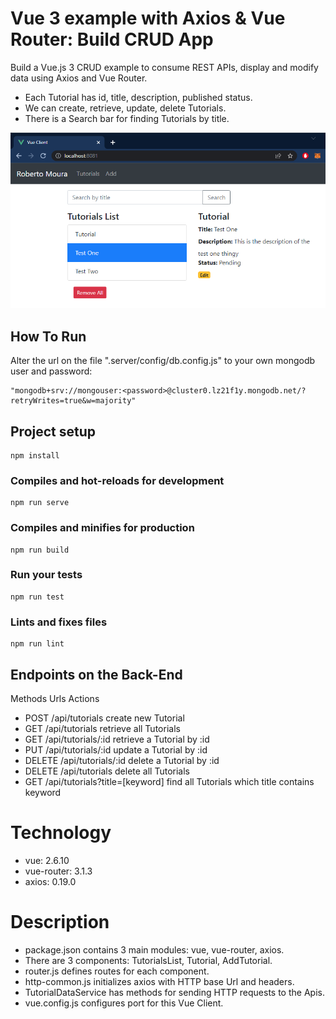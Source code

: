 # Vue 3 example with Axios & Vue Router: Build CRUD App
Build a Vue.js 3 CRUD example to consume REST APIs, display and modify data using Axios and Vue Router.
- Each Tutorial has id, title, description, published status.
- We can create, retrieve, update, delete Tutorials.
- There is a Search bar for finding Tutorials by title.

![vue-3-crud-example-axios-tutorial](Screenshot.png)

## How To Run
Alter the url on the file ".server/config/db.config.js" to your own mongodb user and password:
```
"mongodb+srv://mongouser:<password>@cluster0.lz21f1y.mongodb.net/?retryWrites=true&w=majority"
```
## Project setup
```
npm install
```

### Compiles and hot-reloads for development
```
npm run serve
```

### Compiles and minifies for production
```
npm run build
```

### Run your tests
```
npm run test
```

### Lints and fixes files
```
npm run lint
```

## Endpoints on the Back-End
Methods	    Urls	                        Actions
- POST	    /api/tutorials	                create new Tutorial
- GET	    /api/tutorials	                retrieve all Tutorials
- GET	    /api/tutorials/:id	            retrieve a Tutorial by :id
- PUT	    /api/tutorials/:id	            update a Tutorial by :id
- DELETE	/api/tutorials/:id	            delete a Tutorial by :id
- DELETE	/api/tutorials	                delete all Tutorials
- GET	    /api/tutorials?title=[keyword]	find all Tutorials which title contains keyword

# Technology
- vue: 2.6.10
- vue-router: 3.1.3
- axios: 0.19.0

# Description
- package.json contains 3 main modules: vue, vue-router, axios.
- There are 3 components: TutorialsList, Tutorial, AddTutorial.
- router.js defines routes for each component.
- http-common.js initializes axios with HTTP base Url and headers.
- TutorialDataService has methods for sending HTTP requests to the Apis.
- vue.config.js configures port for this Vue Client.
